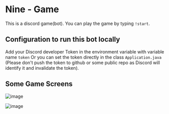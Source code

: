 # Nine - Game
This is a discord game(bot). You can play the game by typing `!start`.


## Configuration to run this bot locally
Add your Discord developer Token in the environment variable with variable name `token`
Or you can set the token directly in the class `Application.java` (Please don't push the token to github or some public repo as Discord will identify it and invalidate the token).

## Some Game Screens


![image](https://user-images.githubusercontent.com/27917405/122473999-38f2eb00-cfe0-11eb-9792-6d0774e9a484.png)

![image](https://user-images.githubusercontent.com/27917405/122473532-9dfa1100-cfdf-11eb-8700-11a070956131.png)
